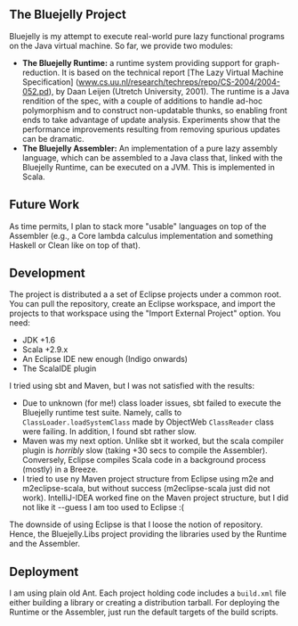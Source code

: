 ## The Bluejelly Project

Bluejelly is my attempt to execute real-world pure lazy functional programs on the 
Java virtual machine. So far, we provide two modules:

* **The Bluejelly Runtime:** a runtime system providing support for graph-reduction.
  It is based on the technical report [The Lazy Virtual Machine Specification]
  (www.cs.uu.nl/research/techreps/repo/CS-2004/2004-052.pd), by Daan Leijen 
  (Utretch University, 2001). The runtime is a Java rendition of the spec, with
  a couple of additions to handle ad-hoc polymorphism and to construct non-updatable
  thunks, so enabling front ends to take advantage of update analysis. Experiments
  show that the performance improvements resulting from removing spurious updates 
  can be dramatic.
* **The Bluejelly Assembler:** An implementation of a pure lazy assembly language,
    which can be assembled to a Java class that, linked with the Bluejelly Runtime,
    can be executed on a JVM. This is implemented in Scala.

## Future Work

As time permits, I plan to stack more "usable" languages on top of the Assembler
(e.g., a Core lambda calculus implementation and something Haskell or Clean like
on top of that).

## Development

The project is distributed a a set of Eclipse projects under a common root. You can 
pull the repository, create an Eclipse workspace, and import the projects to that
workspace using the "Import External Project" option. You need:

* JDK +1.6
* Scala +2.9.x
* An Eclipse IDE new enough (Indigo onwards)
* The ScalaIDE plugin

I tried using sbt and Maven, but I was not satisfied with the results:

* Due to unknown (for me!) class loader issues, sbt failed to execute the Bluejelly
 runtime test suite. Namely, calls to `ClassLoader.loadSystemClass` made by ObjectWeb
 `ClassReader` class were failing. In addition, I found sbt rather slow.
* Maven was my next option. Unlike sbt it worked, but the scala compiler plugin is
 _horribly_ slow (taking +30 secs to compile the Assembler). Conversely, Eclipse
 compiles Scala code in a background process (mostly) in a Breeze.
* I tried to use ny Maven project structure from Eclipse using m2e and m2eclipse-scala,
  but without success (m2eclipse-scala just did not work). IntelliJ-IDEA worked fine on
  the Maven project structure, but I did not like it --guess I am too used to Eclipse :(

The downside of using Eclipse is that I loose the notion of repository. Hence, the 
Bluejelly.Libs project providing the libraries used by the Runtime and the Assembler.

## Deployment

I am using plain old Ant. Each project holding code includes a `build.xml` file either
building a library or creating a distribution tarball. For deploying the Runtime or the
Assembler, just run the default targets of the build scripts.

